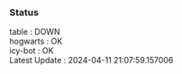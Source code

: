 ### Status


table : DOWN  
hogwarts : OK  
icy-bot : OK  
Latest Update : 2024-04-11 21:07:59.157006
